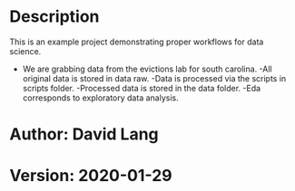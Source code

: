 # Description
This is an example project demonstrating proper workflows for data science.
- We are grabbing data from the evictions lab for south carolina.
-All original data is stored in data raw.
-Data is processed via the scripts in scripts folder.
-Processed data is stored in the data folder.
-Eda corresponds to exploratory data analysis.

# Author: David Lang
# Version: 2020-01-29